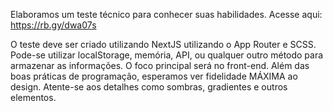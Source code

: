 Elaboramos um teste técnico para conhecer suas habilidades. Acesse aqui: https://rb.gy/dwa07s

O teste deve ser criado utilizando NextJS utilizando o App Router e SCSS. Pode-se utilizar localStorage, memória, API, ou qualquer outro método para armazenar as informações. O foco principal será no front-end. Além das boas práticas de programação, esperamos ver fidelidade MÁXIMA ao design. Atente-se aos detalhes como sombras, gradientes e outros elementos.